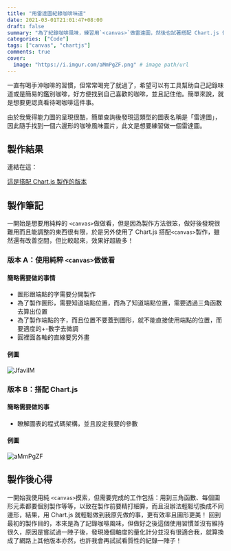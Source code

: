 ```yaml
---
title: "用雷達圖紀錄咖啡味道"
date: 2021-03-01T21:01:47+08:00
draft: false
summary: "為了紀錄咖啡風味，練習用`<canvas>`做雷達圖，然後也試著搭配 Chart.js 做一個更好看的版本。"
categories: ["Code"]
tags: ["canvas", "chartjs"]
comments: true
cover:
  image: "https://i.imgur.com/aMmPgZF.png" # image path/url
---
```


一直有喝手沖咖啡的習慣，但常常喝完了就過了，希望可以有工具幫助自己記錄味道或是簡易的鑑別咖啡，好方便找到自己喜歡的咖啡，並且記住他。簡單來說，就是想要更認真看待喝咖啡這件事。

由於我覺得能力圖的呈現很酷，簡單查詢後發現這類型的圖表名稱是「雷達圖」，因此隨手找到一個六邊形的咖啡風味圖片，此文是想要練習做一個雷達圖。

## 製作結果

連結在這：

[這是搭配 Chart.js 製作的版本](https://bunreal.github.io/coffeeRadar/)

## 製作筆記

一開始是想要用純粹的 `<canvas>`做做看，但是因為製作方法很笨，做好後發現很難用而且能調整的東西很有限，於是另外使用了 Chart.js 搭配`<canvas>`製作，雖然還有改善空間，但比較起來，效果好超級多！

### 版本 A：使用純粹 `<canvas>`做做看

#### 簡略需要做的事情

- 圖形跟端點的字需要分開製作
- 為了製作圖形，需要知道端點位置，而為了知道端點位置，需要透過三角函數去算出位置
- 為了製作端點的字，而且位置不要蓋到圖形，就不能直接使用端點的位置，而要適度的+-數字去微調
- 圓裡面各軸的直線要另外畫

#### 例圖

![JfavilM](https://i.imgur.com/JfavilM.png)

### 版本 B：搭配 Chart.js

#### 簡略需要做的事

- 瞭解圖表的程式碼架構，並且設定我要的參數

#### 例圖

![aMmPgZF](https://i.imgur.com/aMmPgZF.png)

## 製作後心得

一開始我使用純 `<canvas>`摸索，但需要完成的工作包括：用到三角函數、每個圖形元素都要個別製作等等，以致在製作前要精打細算，而且沒辦法輕鬆切換成不同邊形，結果，用 Chart.js 就輕鬆做到我原先做的事，更有效率且圖形更美！
回到最初的製作目的，本來是為了記錄咖啡風味，但做好之後這個使用習慣並沒有維持很久，原因是嘗試過一陣子後，發現幾個軸度的量化計分並沒有很適合我，就算換成了網路上其他版本亦然，也許我會再試試看質性的紀錄一陣子！
